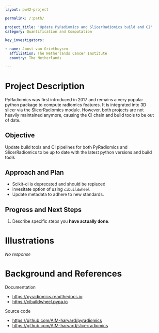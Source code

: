 ```yaml
---
layout: pw42-project

permalink: /:path/

project_title: 'Update PyRadiomics and SlicerRadiomics build and CI'
category: Quantification and Computation

key_investigators:

- name: Joost van Griethuysen
  affiliation: The Netherlands Cancer Institute
  country: The Netherlands

---
```


# Project Description

<!-- Add a short paragraph describing the project. -->


PyRadiomics was first introduced in 2017 and remains a very popular python package
to compute radiomics features. It is integrated into 3D slicer via the SlicerRadiomics module.
However, both projects are not heavily maintained anymore, causing the CI chain and build tools
to be out of date.


## Objective

<!-- Describe here WHAT you would like to achieve (what you will have as end result). -->


Update build tools and CI pipelines for both PyRadiomics and SlicerRadiomics to be up to date
with the latest python versions and build tools



## Approach and Plan

<!-- Describe here HOW you would like to achieve the objectives stated above. -->

- Scikit-ci is deprecated and should be replaced
- Invesitate option of using `cibuildwheel`
- Update metadata to adhere to new standards.



## Progress and Next Steps

<!-- Update this section as you make progress, describing of what you have ACTUALLY DONE.
     If there are specific steps that you could not complete then you can describe them here, too. -->


1. Describe specific steps you **have actually done**.




# Illustrations

<!-- Add pictures and links to videos that demonstrate what has been accomplished. -->


_No response_



# Background and References

<!-- If you developed any software, include link to the source code repository.
     If possible, also add links to sample data, and to any relevant publications. -->

Documentation
- https://pyradiomics.readthedocs.io
- https://cibuildwheel.pypa.io

Source code
- https://github.com/AIM-harvard/pyradiomics
- https://github.com/AIM-harvard/slicerradiomics